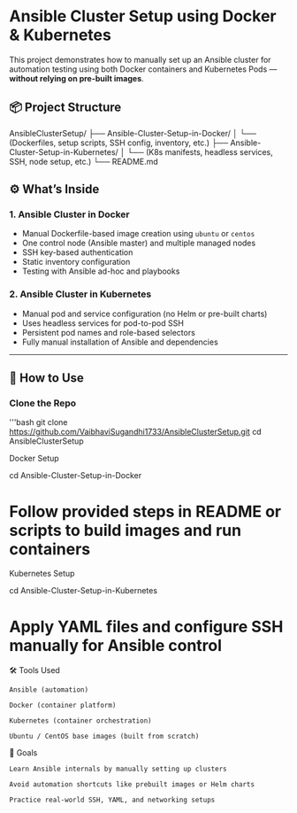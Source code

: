 # Ansible Cluster Setup using Docker & Kubernetes

This project demonstrates how to manually set up an Ansible cluster for automation testing using both Docker containers and Kubernetes Pods — **without relying on pre-built images**.

## 📦 Project Structure


AnsibleClusterSetup/
├── Ansible-Cluster-Setup-in-Docker/
│ └── (Dockerfiles, setup scripts, SSH config, inventory, etc.)
├── Ansible-Cluster-Setup-in-Kubernetes/
│ └── (K8s manifests, headless services, SSH, node setup, etc.)
└── README.md



## ⚙️ What’s Inside

### 1. Ansible Cluster in Docker
- Manual Dockerfile-based image creation using `ubuntu` or `centos`
- One control node (Ansible master) and multiple managed nodes
- SSH key-based authentication
- Static inventory configuration
- Testing with Ansible ad-hoc and playbooks

### 2. Ansible Cluster in Kubernetes
- Manual pod and service configuration (no Helm or pre-built charts)
- Uses headless services for pod-to-pod SSH
- Persistent pod names and role-based selectors
- Fully manual installation of Ansible and dependencies

---

## 🚀 How to Use

### Clone the Repo
'''bash
git clone https://github.com/VaibhaviSugandhi1733/AnsibleClusterSetup.git
cd AnsibleClusterSetup

Docker Setup

cd Ansible-Cluster-Setup-in-Docker
# Follow provided steps in README or scripts to build images and run containers

Kubernetes Setup

cd Ansible-Cluster-Setup-in-Kubernetes
# Apply YAML files and configure SSH manually for Ansible control


🛠️ Tools Used

    Ansible (automation)

    Docker (container platform)

    Kubernetes (container orchestration)

    Ubuntu / CentOS base images (built from scratch)


🎯 Goals

    Learn Ansible internals by manually setting up clusters

    Avoid automation shortcuts like prebuilt images or Helm charts

    Practice real-world SSH, YAML, and networking setups

